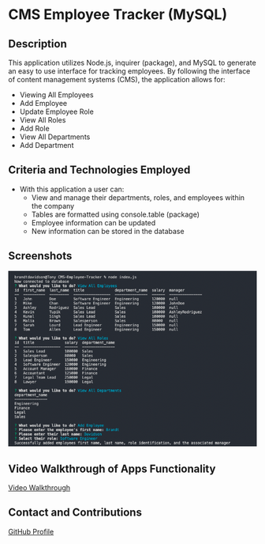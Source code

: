 # CMS Employee Tracker (MySQL)

## Description 

This application utilizes Node.js, inquirer (package), and MySQL to generate an easy to use interface for tracking employees. By following the interface of content management systems (CMS), the application allows for: 
 - Viewing All Employees 
 - Add Employee 
 - Update Employee Role
 - View All Roles 
 - Add Role
 - View All Departments
 - Add Department 


## Criteria and Technologies Employed 

- With this application a user can: 
    - View and manage their departments, roles, and employees within the company
    - Tables are formatted using console.table (package)
    - Employee information can be updated 
    - New information can be stored in the database


## Screenshots 

![ScreenCap](./assets/Screen%20Shot%202022-08-15%20at%206.45.55%20PM.png)

## Video Walkthrough of Apps Functionality

[Video Walkthrough](https://watch.screencastify.com/v/QZathp8NekdednaLxZ88)

## Contact and Contributions 

[GitHub Profile](https://github.com/BrandtDavidson)